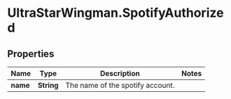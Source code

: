 # UltraStarWingman.SpotifyAuthorized

## Properties

Name | Type | Description | Notes
------------ | ------------- | ------------- | -------------
**name** | **String** | The name of the spotify account. | 


